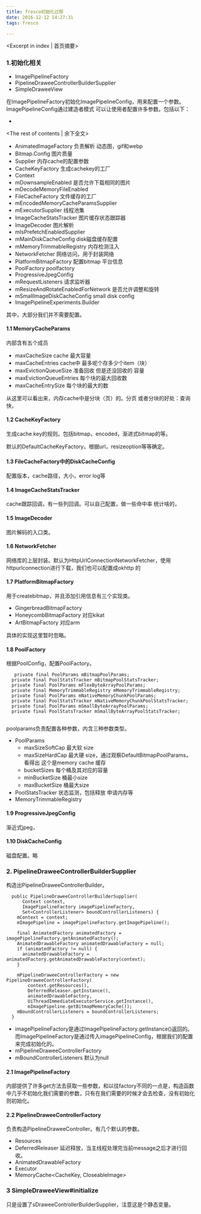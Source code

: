 ```yaml
---
title: fresco初始化过程
date: 2016-12-12 14:27:31
tags: fresco

---
```

<Excerpt in index | 首页摘要>

### 1.初始化相关

* ImagePipelineFactory
* PipelineDraweeControllerBuilderSupplier
* SimpleDraweeView

在ImagePipelineFactory初始化ImagePipelineConfig，用来配置一个参数。ImagePipelineConfig通过建造者模式 可以让使用者配置许多参数。包括以下：

+ <!-- more -->
<The rest of contents | 余下全文>




* AnimatedImageFactory 负责解析 动态图，gif和webp
* Bitmap.Config 图片质量
* Supplier<MemoryCacheParams> 内存cache的配置参数
* CacheKeyFactory 生成cachekey的工厂
* Context
* mDownsampleEnabled 是否允许下载相同的图片
* mDecodeMemoryFileEnabled 
* FileCacheFactory 文件缓存的工厂
* mEncodedMemoryCacheParamsSupplier 
* mExecutorSupplier 线程池集
* ImageCacheStatsTracker 图片缓存状态跟踪器
* ImageDecoder 图片解析
* mIsPrefetchEnabledSupplier
* mMainDiskCacheConfig disk磁盘缓存配置
* mMemoryTrimmableRegistry 内存检测注入
* NetworkFetcher 网络访问，用于封装网络
* PlatformBitmapFactory 配置bitmap 平台信息
* PoolFactory poolfactory
* ProgressiveJpegConfig 
* mRequestListeners 请求监听器
* mResizeAndRotateEnabledForNetwork 是否允许调整和旋转
* mSmallImageDiskCacheConfig small disk config
* ImagePipelineExperiments.Builder


其中，大部分我们并不需要配置。

#### 1.1 MemoryCacheParams

内部含有五个成员

* maxCacheSize cache 最大容量
* maxCacheEntries cache中 最多呢个存多少个item（块）
* maxEvictionQueueSize 准备回收 但是还没回收的 容量
* maxEvictionQueueEntries 每个块的最大回收数
* maxCacheEntrySize 每个块的最大的数

从这里可以看出来，内存cache中是分块（页）的。分页 或者分块的好处：查询快，

#### 1.2 CacheKeyFactory

生成cache key的规则。包括bitmap，encoded，渐进式bitmap的等。


默认的DefaultCacheKeyFactory，根据url，resizeoption等等确定。


#### 1.3 FileCacheFactory中的DiskCacheConfig

配置版本，cache路径，大小，error log等

#### 1.4 ImageCacheStatsTracker

cache跟踪回调，有一些列回调。可以自己配置，做一些命中率 统计啥的，

#### 1.5 ImageDecoder

图片解码的入口类。

#### 1.6 NetworkFetcher

网络库的上层封装。默认为HttpUrlConnectionNetworkFetcher，使用httpurlconnection进行下载，我们也可以配置成okhttp 的

#### 1.7 PlatformBitmapFactory

用于createbitmap，并且添加引用信息有三个实现类。

* GingerbreadBitmapFactory
* HoneycombBitmapFactory 对应kikat
* ArtBitmapFactory 对应arm


具体的实现这里暂时忽略。



#### 1.8 PoolFactory
根据PoolConfig，配置PoolFactory。

```
   private final PoolParams mBitmapPoolParams;
  private final PoolStatsTracker mBitmapPoolStatsTracker;
  private final PoolParams mFlexByteArrayPoolParams;
  private final MemoryTrimmableRegistry mMemoryTrimmableRegistry;
  private final PoolParams mNativeMemoryChunkPoolParams;
  private final PoolStatsTracker mNativeMemoryChunkPoolStatsTracker;
  private final PoolParams mSmallByteArrayPoolParams;
  private final PoolStatsTracker mSmallByteArrayPoolStatsTracker;
  
```

poolparams负责配置各种参数，内含三种参数类型。

* PoolParams
	* maxSizeSoftCap 最大软 size
	* maxSizeHardCap 最大硬 size，通过观察DefaultBitmapPoolParams，看得出 这个是memory cache 缓存
	* bucketSizes 每个桶及其对应的容量
	* minBucketSize 桶最小size
	* maxBucketSize 桶最大size
* PoolStatsTracker 状态监测，包括释放 申请内存等
* MemoryTrimmableRegistry


#### 1.9 ProgressiveJpegConfig

渐近式jpeg，

#### 1.10 DiskCacheConfig

磁盘配置。略

### 2. PipelineDraweeControllerBuilderSupplier


构造出PipelineDraweeControllerBuilder。

```
  public PipelineDraweeControllerBuilderSupplier(
      Context context,
      ImagePipelineFactory imagePipelineFactory,
      Set<ControllerListener> boundControllerListeners) {
    mContext = context;
    mImagePipeline = imagePipelineFactory.getImagePipeline();

    final AnimatedFactory animatedFactory = imagePipelineFactory.getAnimatedFactory();
    AnimatedDrawableFactory animatedDrawableFactory = null;
    if (animatedFactory != null) {
      animatedDrawableFactory = animatedFactory.getAnimatedDrawableFactory(context);
    }

    mPipelineDraweeControllerFactory = new PipelineDraweeControllerFactory(
        context.getResources(),
        DeferredReleaser.getInstance(),
        animatedDrawableFactory,
        UiThreadImmediateExecutorService.getInstance(),
        mImagePipeline.getBitmapMemoryCache());
    mBoundControllerListeners = boundControllerListeners;
  }
```

* imagePipelineFactory是通过ImagePipelineFactory.getInstance()返回的。而ImagePipelineFactory是通过传入imagePipelineConfig，根据我们的配置来完成初始化的。
* mPipelineDraweeControllerFactory
* mBoundControllerListeners 默认为null

#### 2.1 ImagePipelineFactory

内部提供了许多get方法去获取一些参数，和以往factory不同的一点是，构造函数中几乎不初始化我们需要的参数，只有在我们需要的时候才会去检查，没有初始化则初始化。

#### 2.2 PipelineDraweeControllerFactory

负责构造PipelineDraweeController。有几个默认的参数。

* Resources
* DeferredReleaser 延迟释放，当主线程处理完当前message之后才进行回收。
* AnimatedDrawableFactory
* Executor
* MemoryCache<CacheKey, CloseableImage>


### 3 SimpleDraweeView#initialize

只是设置了sDraweeControllerBuilderSupplier，注意这是个静态变量。









